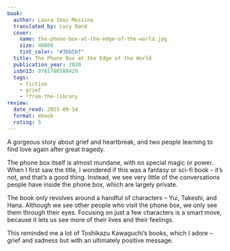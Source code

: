 ```yaml
---
book:
  author: Laura Imai Messina
  translated_by: Lucy Rand
  cover:
    name: the-phone-box-at-the-edge-of-the-world.jpg
    size: 40668
    tint_color: "#3bb5bf"
  title: The Phone Box at the Edge of the World
  publication_year: 2020
  isbn13: 9781786580429
  tags:
    - fiction
    - grief
    - !from-the-library
review:
  date_read: 2023-09-14
  format: ebook
  rating: 5
---
```


A gorgeous story about grief and heartbreak, and two people learning to find love again after great tragedy.

The phone box itself is almost mundane, with no special magic or power. When I first saw the title, I wondered if this was a fantasy or sci-fi book – it’s not, and that’s a good thing. Instead, we see very little of the conversations people have inside the phone box, which are largely private.

The book only revolves around a handful of characters – Yui, Takeshi, and Hana. Although we see other people who visit the phone box, we only see them through their eyes. Focusing on just a few characters is a smart move, because it lets us see more of their lives and their feelings.

This reminded me a lot of Toshikazu Kawaguchi’s books, which I adore – grief and sadness but with an ultimately positive message.
